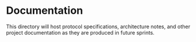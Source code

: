 # Documentation

This directory will host protocol specifications, architecture notes, and other project documentation as they are produced in future sprints.
